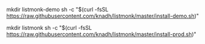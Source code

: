 mkdir listmonk-demo
sh -c "$(curl -fsSL https://raw.githubusercontent.com/knadh/listmonk/master/install-demo.sh)"
 
 mkdir listmonk
sh -c "$(curl -fsSL https://raw.githubusercontent.com/knadh/listmonk/master/install-prod.sh)"

